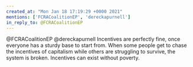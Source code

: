 ```yaml
---
created_at: "Mon Jan 18 17:19:29 +0000 2021"
mentions: ['FCRACoalitionEP', 'dereckapurnell']
in_reply_to: @FCRACoalitionEP
---
```


@FCRACoalitionEP @dereckapurnell Incentives are perfectly fine, once everyone has a sturdy base to start from. When some people get to chase the incentives of capitalism while others are struggling to survive, the system is broken.  Incentives can exist without poverty.
